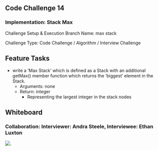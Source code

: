 ## Code Challenge 14

### Implementation: Stack Max

Challenge Setup & Execution
Branch Name: max stack

Challenge Type: Code Challenge / Algorithm / Interview Challenge

## Feature Tasks

* write a ‘Max Stack’ which is defined as a Stack with an additional getMax() member function which returns the ‘biggest’ element in the Stack.
    * Arguments: none
    * Return: integer
        * Representing the largest integer in the stack nodes


## Whiteboard

### Collaboration: Interviewer: Andra Steele, Interviewee: Ethan Luxton

![.](https://i.imgur.com/zgZawxT.png)